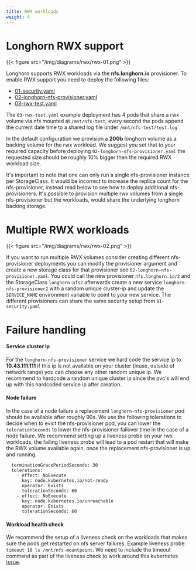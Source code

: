 ```yaml
---
title: RWX workloads
weight: 4
---
```


# Longhorn RWX support

{{< figure src="/img/diagrams/rwx/rwx-01.png" >}}

Longhorn supports RWX workloads via the **nfs.longhorn.io** provisioner.
To enable RWX support you need to deploy the following files:
- [01-security.yaml](https://github.com/longhorn/longhorn/examples/rwx/01-security.yaml)
- [02-longhorn-nfs-provisioner.yaml](https://github.com/longhorn/longhorn/examples/rwx/02-longhorn-nfs-provisioner.yaml)
- [03-rwx-test.yaml](https://github.com/longhorn/longhorn/examples/rwx/03-rwx-test.yaml)

The `03-rwx-test.yaml` example deployment has 4 pods that share a rwx volume via nfs mounted at `/mnt/nfs-test`,
every second the pods append the current date time to a shared log file under `/mnt/nfs-test/test.log`

In the default configuration we provision a **20Gb** longhorn volume as a backing volume for the rwx workload.
We suggest you set that to your required capacity before deploying `02-longhorn-nfs-provisioner.yaml`
the requested size should be roughly 10% bigger then the required RWX workload size.

It's important to note that one can only run a single nfs-provisioner instance per StorageClass.
It would be incorrect to increase the replica count for the nfs-provisioner,
instead read below to see how to deploy additional nfs-provisioners.
It's possible to provision multiple rwx volumes from a single nfs-provisioner but the workloads,
would share the underlying longhorn backing storage.

# Multiple RWX workloads

{{< figure src="/img/diagrams/rwx/rwx-02.png" >}}

If you want to run multiple RWX volumes consider creating different nfs-provisioner deployments
you can modify the provisioner argument and create a new storage class for that provisioner see `02-longhorn-nfs-provisioner.yaml`.
You could call the new provisioner `nfs.longhorn.io/2` and the StorageClass `longhorn-nfs2`
afterwards create a new service `longhorn-nfs-provisioner2` with a random unique cluster-ip and update the
`SERVICE_NAME` environment variable to point to your new service.
The different provisioners can share the same security setup from `01-security.yaml`

# Failure handling

#### Service cluster ip
For the `longhorn-nfs-provisioner` service we hard code the service ip to **10.43.111.111**
if this ip is not available on your cluster (inuse, outside of network range) you can choose any other random unique ip.
We recommend to hardcode a random unique cluster ip since the pvc's will end up with this hardcoded service ip after creation.

#### Node failure
In the case of a node failure a replacement `longhorn-nfs-provisioner` pod should be available after roughly 90s.
We use the following tolerations to decide when to evict the nfs-provisioner pod, you can lower the `tolerationSeconds`
to lower the nfs-provisioner failover time in the case of a node failure.
We recommend setting up a liveness probe on your rwx workloads,
the failing liveness probe will lead to a pod restart that will make the RWX volume available again,
once the replacement nfs-provisioner is up and running.
```
  terminationGracePeriodSeconds: 30
  tolerations:
    - effect: NoExecute
      key: node.kubernetes.io/not-ready
      operator: Exists
      tolerationSeconds: 60
    - effect: NoExecute
      key: node.kubernetes.io/unreachable
      operator: Exists
      tolerationSeconds: 60
```

#### Workload health check
We recommend the setup of a liveness check on the workloads that makes sure the pods get restarted on nfs server failures.
Example liveness probe: `timeout 10 ls /mnt/nfs-mountpoint`.
We need to include the timeout command as part of the liveness check
to work around this kubernetes [issue](https://github.com/kubernetes/kubernetes/issues/26895).

